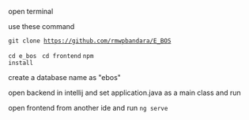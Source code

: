 open terminal

use these command

<code>git clone https://github.com/rmwpbandara/E_BOS</code>

<code>cd e_bos </code>
<code>cd frontend</code>
<code>npm install</code>

create a database name as "ebos"

open backend in intellij and set application.java as a main class and run

open frontend from another ide and run <code>ng serve</code>


